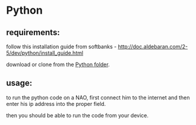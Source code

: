 # Python
 requirements:
 -------------

 follow this installation guide from softbanks - http://doc.aldebaran.com/2-5/dev/python/install_guide.html

 download or clone from the [Python folder](https://github.com/ParkerNC/NAO-scripts/tree/main/Python).

 usage:
 -------
 to run the python code on a NAO, first connect him to the internet and then enter his ip address into the proper field.
 
 then you should be able to run the code from your device.